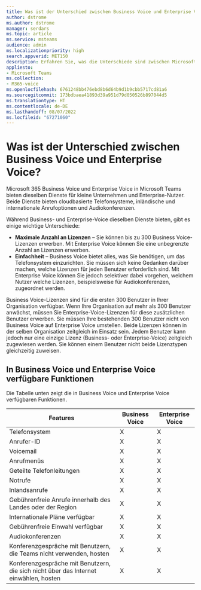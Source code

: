 ```yaml
---
title: Was ist der Unterschied zwischen Business Voice und Enterprise Voice?
author: dstrome
ms.author: dstrome
manager: serdars
ms.topic: article
ms.service: msteams
audience: admin
ms.localizationpriority: high
search.appverid: MET150
description: Erfahren Sie, was die Unterschiede sind zwischen Microsoft 365 Enterprise Voice und Business Voice.
appliesto:
- Microsoft Teams
ms.collection:
- M365-voice
ms.openlocfilehash: 6761248bb476ebd8b6d64b9d1b9cbb5717cd81a6
ms.sourcegitcommit: 173bdbaea41893d39a951d79d050526b897044d5
ms.translationtype: HT
ms.contentlocale: de-DE
ms.lasthandoff: 08/07/2022
ms.locfileid: "67271060"
---
```

# <a name="whats-the-difference-between-business-voice-and-enterprise-voice"></a>Was ist der Unterschied zwischen Business Voice und Enterprise Voice?

Microsoft 365 Business Voice und Enterprise Voice in Microsoft Teams bieten dieselben Dienste für kleine Unternehmen und Enterprise-Nutzer. Beide Dienste bieten cloudbasierte Telefonsysteme, inländische und internationale Anrufoptionen und Audiokonferenzen.

Während Business- und Enterprise-Voice dieselben Dienste bieten, gibt es einige wichtige Unterschiede:

- **Maximale Anzahl an Lizenzen** – Sie können bis zu 300 Business Voice-Lizenzen erwerben. Mit Enterprise Voice können Sie eine unbegrenzte Anzahl an Lizenzen erwerben.
- **Einfachheit** – Business Voice bietet alles, was Sie benötigen, um das Telefonsystem einzurichten. Sie müssen sich keine Gedanken darüber machen, welche Lizenzen für jeden Benutzer erforderlich sind. Mit Enterprise Voice können Sie jedoch selektiver dabei vorgehen, welchem Nutzer welche Lizenzen, beispielsweise für Audiokonferenzen, zugeordnet werden.

Business Voice-Lizenzen sind für die ersten 300 Benutzer in Ihrer Organisation verfügbar. Wenn Ihre Organisation auf mehr als 300 Benutzer anwächst, müssen Sie Enterprise-Voice-Lizenzen für diese zusätzlichen Benutzer erwerben. Sie müssen Ihre bestehenden 300 Benutzer nicht von Business Voice auf Enterprise Voice umstellen. Beide Lizenzen können in der selben Organisation zeitgleich im Einsatz sein. Jedem Benutzer kann jedoch nur eine einzige Lizenz (Business- oder Enterprise-Voice) zeitgleich zugewiesen werden. Sie können einem Benutzer nicht beide Lizenztypen gleichzeitig zuweisen.

## <a name="features-available-in-business-voice-and-enterprise-voice"></a>In Business Voice und Enterprise Voice verfügbare Funktionen

Die Tabelle unten zeigt die in Business Voice und Enterprise Voice verfügbaren Funktionen.

| Features                                      | Business Voice | Enterprise Voice |
|-----------------------------------------------|----------------|------------------|
| Telefonsystem                                  | X              | X                |
| Anrufer-ID                                     | X              | X                |
| Voicemail                                    | X              | X                |
| Anrufmenüs                                    | X              | X                |
| Geteilte Telefonleitungen                            | X              | X                |
| Notrufe                             | X              | X                |
| Inlandsanrufe                              | X              | X                |
| Gebührenfreie Anrufe innerhalb des Landes oder der Region           | X              | X                |
| Internationale Pläne verfügbar                 | X              | X                |
| Gebührenfreie Einwahl verfügbar                   | X              | X                |
| Audiokonferenzen                            | X              | X                |
| Konferenzgespräche mit Benutzern, die Teams nicht verwenden, hosten    | X              | X                |
| Konferenzgespräche mit Benutzern, die sich nicht über das Internet einwählen, hosten | X              | X                |

